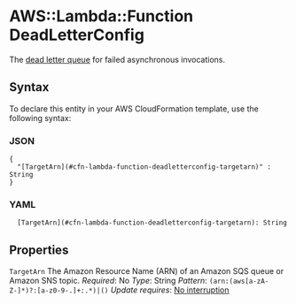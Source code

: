 # AWS::Lambda::Function DeadLetterConfig<a name="aws-properties-lambda-function-deadletterconfig"></a>

The [dead letter queue](https://docs.aws.amazon.com/lambda/latest/dg/dlq.html) for failed asynchronous invocations\.

## Syntax<a name="aws-properties-lambda-function-deadletterconfig-syntax"></a>

To declare this entity in your AWS CloudFormation template, use the following syntax:

### JSON<a name="aws-properties-lambda-function-deadletterconfig-syntax.json"></a>

```
{
  "[TargetArn](#cfn-lambda-function-deadletterconfig-targetarn)" : String
}
```

### YAML<a name="aws-properties-lambda-function-deadletterconfig-syntax.yaml"></a>

```
  [TargetArn](#cfn-lambda-function-deadletterconfig-targetarn): String
```

## Properties<a name="aws-properties-lambda-function-deadletterconfig-properties"></a>

`TargetArn`  <a name="cfn-lambda-function-deadletterconfig-targetarn"></a>
The Amazon Resource Name \(ARN\) of an Amazon SQS queue or Amazon SNS topic\.
*Required*: No
*Type*: String
*Pattern*: `(arn:(aws[a-zA-Z-]*)?:[a-z0-9-.]+:.*)|()`
*Update requires*: [No interruption](https://docs.aws.amazon.com/AWSCloudFormation/latest/UserGuide/using-cfn-updating-stacks-update-behaviors.html#update-no-interrupt)
